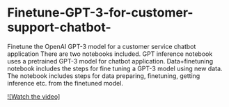 # Finetune-GPT-3-for-customer-support-chatbot-
Finetune the OpenAI GPT-3 model for a customer service chatbot application
There are two notebooks included. 
  GPT inference notebook uses a pretrained GPT-3 model for chatbot application. 
  Data+finetuning notebook includes the steps for fine tuning a GPT-3 model using new data. The notebook includes steps   for data preparing, finetuning, getting inference etc. from the finetuned model.
  
[![Watch the video]](https://www.youtube.com/shorts/vmhTyUzQ_wA)

